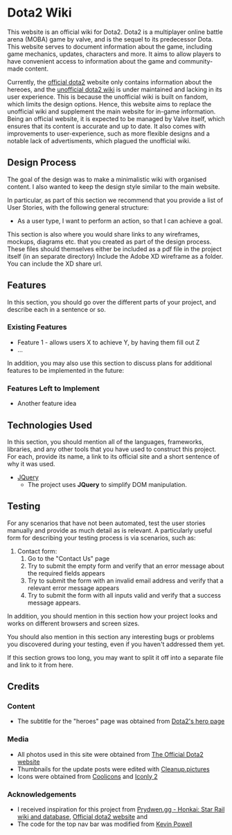 # Dota2 Wiki

This website is an official wiki for Dota2. Dota2 is a multiplayer online battle arena (MOBA) game by valve, and is the sequel to its predecessor Dota. This website serves to document information about the game, including game mechanics, updates, characters and more. It aims to allow players to have convenient access to information about the game and community-made content. 

Currently, the [official dota2](https://www.dota2.com/home) website only contains information about the hereoes, and the [unofficial dota2 wiki](https://dota2.fandom.com/wiki/Dota_2_Wiki) is under maintained and lacking in its user experience. This is because the unofficial wiki is built on fandom, which limits the design options. Hence, this website aims to replace the unofficial wiki and supplement the main website for in-game information. Being an official website, it is expected to be managed by Valve itself, which ensures that its content is accurate and up to date. It also comes with improvements to user-experience, such as more flexible designs and a notable lack of advertisments, which plagued the unofficial wiki.

## Design Process
 
The goal of the design was to make a minimalistic wiki with organised content. I also wanted to keep the design style similar to the main website.

In particular, as part of this section we recommend that you provide a list of User Stories, with the following general structure:
- As a user type, I want to perform an action, so that I can achieve a goal.

This section is also where you would share links to any wireframes, mockups, diagrams etc. that you created as part of the design process. 
These files should themselves either be included as a pdf file in the project itself (in an separate directory)
Include the Adobe XD wireframe as a folder. You can include the XD share url. 

## Features

In this section, you should go over the different parts of your project, and describe each in a sentence or so.
 
### Existing Features
- Feature 1 - allows users X to achieve Y, by having them fill out Z
- ...

In addition, you may also use this section to discuss plans for additional features to be implemented in the future:

### Features Left to Implement
- Another feature idea

## Technologies Used

In this section, you should mention all of the languages, frameworks, libraries, and any other tools that you have used to construct this project. For each, provide its name, a link to its official site and a short sentence of why it was used.

- [JQuery](https://jquery.com)
    - The project uses **JQuery** to simplify DOM manipulation.


## Testing

For any scenarios that have not been automated, test the user stories manually and provide as much detail as is relevant. A particularly useful form for describing your testing process is via scenarios, such as:

1. Contact form:
    1. Go to the "Contact Us" page
    2. Try to submit the empty form and verify that an error message about the required fields appears
    3. Try to submit the form with an invalid email address and verify that a relevant error message appears
    4. Try to submit the form with all inputs valid and verify that a success message appears.

In addition, you should mention in this section how your project looks and works on different browsers and screen sizes.

You should also mention in this section any interesting bugs or problems you discovered during your testing, even if you haven't addressed them yet.

If this section grows too long, you may want to split it off into a separate file and link to it from here.

## Credits

### Content
- The subtitle for the "heroes" page was obtained from [Dota2's hero page](https://www.dota2.com/heroes)

### Media
- All photos used in this site were obtained from [The Official Dota2 website](https://www.dota2.com)
- Thumbnails for the update posts were edited with [Cleanup.pictures](https://cleanup.pictures/)
- Icons were obtained from [Coolicons](https://www.figma.com/community/file/800815864899415771/coolicons-free-iconset) and [Iconly 2](https://www.figma.com/community/file/996610000954670629)

### Acknowledgements

- I received inspiration for this project from [Prydwen.gg - Honkai: Star Rail wiki and database](https://www.prydwen.gg/star-rail/), [Official dota2 website](www.dota2.com) and 
- The code for the top nav bar was modified from [Kevin Powell](https://www.youtube.com/watch?v=8QKOaTYvYUA)
